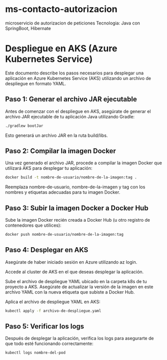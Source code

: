 # ms-contacto-autorizacion
microservicio de autorizacion de peticiones
Tecnologia: Java con SpringBoot, Hibernate


# Despliegue en AKS (Azure Kubernetes Service)

Este documento describe los pasos necesarios para desplegar una aplicación en Azure Kubernetes Service (AKS) utilizando un archivo de despliegue en formato YAML.

## Paso 1: Generar el archivo JAR ejecutable

Antes de comenzar con el despliegue en AKS, asegúrate de generar el archivo JAR ejecutable de tu aplicación Java utilizando Gradle:

```bash
./gradlew bootJar
```

Esto generará un archivo JAR en la ruta build/libs.

## Paso 2: Compilar la imagen Docker

Una vez generado el archivo JAR, procede a compilar la imagen Docker que utilizará AKS para desplegar tu aplicación:

```bash
docker build -t nombre-de-usuario/nombre-de-la-imagen:tag .
```

Reemplaza nombre-de-usuario, nombre-de-la-imagen y tag con los nombres y etiquetas adecuadas para tu imagen Docker.

## Paso 3: Subir la imagen Docker a Docker Hub

Sube la imagen Docker recién creada a Docker Hub (u otro registro de contenedores que utilices):


```bash
docker push nombre-de-usuario/nombre-de-la-imagen:tag
```

## Paso 4: Desplegar en AKS

Asegúrate de haber iniciado sesión en Azure utilizando az login.

Accede al cluster de AKS en el que deseas desplegar la aplicación.

Sube el archivo de despliegue YAML ubicado en la carpeta k8s de tu proyecto a AKS. Asegúrate de actualizar la versión de la imagen en este archivo YAML con la nueva etiqueta que subiste a Docker Hub.

Aplica el archivo de despliegue YAML en AKS:

```bash
kubectl apply -f archivo-de-despliegue.yaml
```

## Paso 5: Verificar los logs

Después de desplegar la aplicación, verifica los logs para asegurarte de que todo esté funcionando correctamente:

```bash
kubectl logs nombre-del-pod
```

